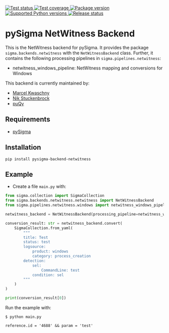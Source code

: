 <a href="https://github.com/marcelkwaschny/pySigma-backend-netwitness/actions/workflows/test.yml?query=branch%3Amain" target="_blank">
    <img src="https://github.com/marcelkwaschny/pySigma-backend-netwitness/actions/workflows/test.yml/badge.svg?branch=main" alt="Test status">
</a>
<a href="https://github.com/marcelkwaschny/pySigma-backend-netwitness/actions/workflows/test.yml?query=branch%3Amain" target="_blank">
    <img src="https://img.shields.io/endpoint?url=https://gist.githubusercontent.com/marcelkwaschny/67d1a922faf7921cada718e3677c5b51/raw/marcelkwaschny-pySigma-backend-netwitness.json" alt="Test coverage">
</a>
<a href="https://pypi.org/project/pySigma-backend-netwitness" target="_blank">
    <img src="https://img.shields.io/pypi/v/pySigma-backend-netwitness?color=%2334D058&label=pypi%20package" alt="Package version">
</a>
<a href="https://pypi.org/project/pySigma-backend-netwitness" target="_blank">
    <img src="https://img.shields.io/pypi/pyversions/pySigma-backend-netwitness.svg?color=%2334D058" alt="Supported Python versions">
</a>
<a href="https://pypi.org/project/pySigma-backend-netwitness" target="_blank">
    <img src="https://img.shields.io/badge/Status-pre--release-orange" alt="Release status">
</a>

# pySigma NetWitness Backend

This is the NetWitness backend for pySigma. It provides the package `sigma.backends.netwitness` with the `NetWitnessBackend` class.
Further, it contains the following processing pipelines in `sigma.pipelines.netwitness`:

* netwitness_windows_pipeline: NetWitness mapping and conversions for Windows

This backend is currently maintained by:

* [Marcel Kwaschny](https://github.com/marcelkwaschny/)
* [Nik Stuckenbrock](https://github.com/nikstuckenbrock/)
* [puQy](https://github.com/puQy/)


## Requirements
* <a href="https://github.com/SigmaHQ/pySigma" class="external-link" target="_blank">pySigma</a>

## Installation
```console
pip install pysigma-backend-netwitness
```

## Example
* Create a file `main.py` with:

```Python
from sigma.collection import SigmaCollection
from sigma.backends.netwitness.netwitness import NetWitnessBackend
from sigma.pipelines.netwitness.windows import netwitness_windows_pipeline

netwitness_backend = NetWitnessBackend(processing_pipeline=netwitness_windows_pipeline())

conversion_result: str = netwitness_backend.convert(
    SigmaCollection.from_yaml(
        """
        title: Test
        status: test
        logsource:
            product: windows
            category: process_creation
        detection:
            sel:
                CommandLine: test
            condition: sel
        """
    )
)

print(conversion_result[0])
```

Run the example with:

```console
$ python main.py

reference.id = '4688' && param = 'test'
```